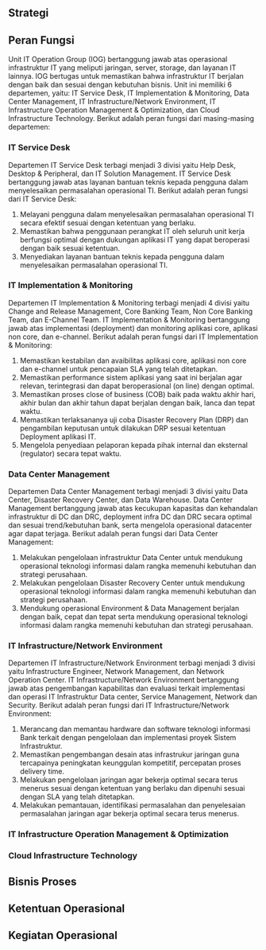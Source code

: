 ## Strategi

## Peran Fungsi

Unit IT Operation Group (IOG) bertanggung jawab atas operasional infrastruktur IT yang meliputi jaringan, server, storage, dan layanan IT lainnya. IOG bertugas untuk memastikan bahwa infrastruktur IT berjalan dengan baik dan sesuai dengan kebutuhan bisnis. Unit ini memiliki 6 departemen, yaitu: IT Service Desk, IT Implementation & Monitoring, Data Center Management, IT Infrastructure/Network Environment, IT Infrastructure Operation Management & Optimization, dan Cloud Infrastructure Technology. Berikut adalah peran fungsi dari masing-masing departemen:

### IT Service Desk

Departemen IT Service Desk terbagi menjadi 3 divisi yaitu Help Desk, Desktop & Peripheral, dan IT Solution Management. IT Service Desk bertanggung jawab atas layanan bantuan teknis kepada pengguna dalam menyelesaikan permasalahan operasional TI. Berikut adalah peran fungsi dari IT Service Desk:

1. Melayani pengguna dalam menyelesaikan permasalahan operasional TI secara efektif sesuai dengan ketentuan yang berlaku.
2. Memastikan bahwa penggunaan perangkat IT oleh seluruh unit kerja berfungsi optimal dengan dukungan aplikasi IT yang dapat beroperasi dengan baik sesuai ketentuan.
3. Menyediakan layanan bantuan teknis kepada pengguna dalam menyelesaikan permasalahan operasional TI.

### IT Implementation & Monitoring

Departemen IT Implementation & Monitoring terbagi menjadi 4 divisi yaitu Change and Release Management, Core Banking Team, Non Core Banking Team, dan E-Channel Team. IT Implementation & Monitoring bertanggung jawab atas implementasi (deployment) dan monitoring aplikasi core, aplikasi non core, dan e-channel. Berikut adalah peran fungsi dari IT Implementation & Monitoring:

1. Memastikan kestabilan dan avaibilitas aplikasi core, aplikasi non core dan e-channel untuk pencapaian SLA yang telah ditetapkan.
2. Memastikan performance sistem aplikasi yang saat ini berjalan agar relevan, terintegrasi dan dapat beroperasional (on line) dengan optimal.
3. Memastikan proses close of business (COB) baik pada waktu akhir hari, akhir bulan dan akhir tahun dapat berjalan dengan baik, lanca dan tepat waktu.
4. Memastikan terlaksananya uji coba Disaster Recovery Plan (DRP) dan pengambilan keputusan untuk dilakukan DRP sesuai ketentuan Deployment aplikasi IT.
5. Mengelola penyediaan pelaporan kepada pihak internal dan eksternal (regulator) secara tepat waktu.

### Data Center Management

Departemen Data Center Management terbagi menjadi 3 divisi yaitu Data Center, Disaster Recovery Center, dan Data Warehouse. Data Center Management bertanggung jawab atas kecukupan kapasitas dan kehandalan infrastruktur di DC dan DRC, deployment infra DC dan DRC secara optimal dan sesuai trend/kebutuhan bank, serta mengelola operasional datacenter agar dapat terjaga. Berikut adalah peran fungsi dari Data Center Management:

1. Melakukan pengelolaan infrastruktur Data Center untuk mendukung operasional teknologi informasi dalam rangka memenuhi kebutuhan dan strategi perusahaan.
2. Melakukan pengelolaan Disaster Recovery Center untuk mendukung operasional teknologi informasi dalam rangka memenuhi kebutuhan dan strategi perusahaan.
3. Mendukung operasional Environment & Data Management berjalan dengan baik, cepat dan tepat serta mendukung operasional teknologi informasi dalam rangka memenuhi kebutuhan dan strategi perusahaan.

### IT Infrastructure/Network Environment

Departemen IT Infrastructure/Network Environment terbagi menjadi 3 divisi yaitu Infrastructure Engineer, Network Management, dan Network Operation Center. IT Infrastructure/Network Environment bertanggung jawab atas pengembangan kapabilitas dan evaluasi terkait implementasi dan operasi IT Infrastruktur Data center, Service Management, Network dan Security. Berikut adalah peran fungsi dari IT Infrastructure/Network Environment:

1. Merancang dan memantau hardware dan software teknologi informasi Bank terkait dengan pengelolaan dan implementasi proyek Sistem Infrastruktur.
2. Memastikan pengembangan desain atas infrastrukur jaringan guna tercapainya peningkatan keunggulan kompetitif, percepatan proses delivery time.
3. Melakukan pengelolaan jaringan agar bekerja optimal secara terus menerus sesuai dengan ketentuan yang berlaku dan dipenuhi sesuai dengan SLA yang telah ditetapkan.
4. Melakukan pemantauan, identifikasi permasalahan dan penyelesaian permasalahan jaringan agar bekerja optimal secara terus menerus.

### IT Infrastructure Operation Management & Optimization

### Cloud Infrastructure Technology

## Bisnis Proses

## Ketentuan Operasional

## Kegiatan Operasional